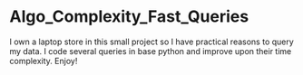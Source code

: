 # Algo_Complexity_Fast_Queries

  I own a laptop store in this small project so I have practical reasons to query my data. I code several queries in base python and improve upon their time complexity. Enjoy!
